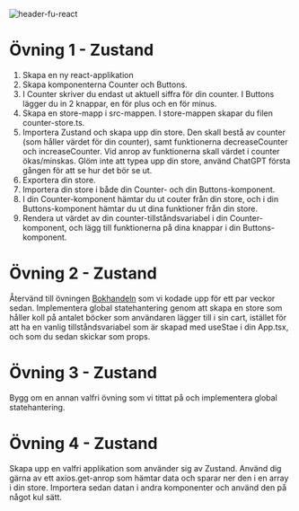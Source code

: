 ![header-fu-react](https://user-images.githubusercontent.com/54267140/144246962-b4140129-ddcf-4609-857a-eaf117a95d81.png)

# Övning 1 - Zustand
1. Skapa en ny react-applikation
2. Skapa komponenterna Counter och Buttons.
3. I Counter skriver du endast ut aktuell siffra för din counter. I Buttons lägger du in 2 knappar, en för plus och en för minus.
4. Skapa en store-mapp i src-mappen. I store-mappen skapar du filen counter-store.ts.
5. Importera Zustand och skapa upp din store. Den skall bestå av counter (som håller värdet för din counter), samt funktionerna decreaseCounter och increaseCounter. Vid anrop av funktionerna skall värdet i counter ökas/minskas. Glöm inte att typea upp din store, använd ChatGPT första gången för att se hur det bör se ut.
6. Exportera din store.
7. Importera din store i både din Counter- och din Buttons-komponent.
8. I din Counter-komponent hämtar du ut couter från din store, och i din Buttons-komponent hämtar du ut dina funktioner från din store.
9. Rendera ut värdet av din counter-tillståndsvariabel i din Counter-komponent, och lägg till funktionerna på dina knappar i din Buttons-komponent.

# Övning 2 - Zustand
Återvänd till övningen [Bokhandeln](https://github.com/MU23FRONTEND/vecka19_react/tree/main/%C3%96vningar/state%C3%B6vningar) som vi kodade upp för ett par veckor sedan. Implementera global statehantering genom att skapa en store som håller koll på antalet böcker som användaren lägger till i sin cart, istället för att ha en vanlig tillståndsvariabel som är skapad med useStae i din App.tsx, och som du sedan skickar som props.

# Övning 3 - Zustand
Bygg om en annan valfri övning som vi tittat på och implementera global statehantering.

# Övning 4 - Zustand
Skapa upp en valfri applikation som använder sig av Zustand. Använd dig gärna av ett axios.get-anrop som hämtar data och sparar ner den i en array i din store. Importera sedan datan i andra komponenter och använd den på något kul sätt.